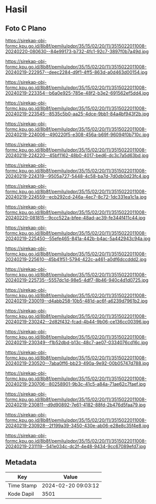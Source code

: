 # Hasil

## Foto C Plano

https://sirekap-obj-formc.kpu.go.id/8b8f/pemilu/pdpr/35/15/02/20/11/3515022011008-20240220-080630--84e99173-b732-4fc1-92c7-3897f0b7a49d.jpg

https://sirekap-obj-formc.kpu.go.id/8b8f/pemilu/pdpr/35/15/02/20/11/3515022011008-20240219-222957--deec2284-d9f1-4ff5-863d-a0d463d00154.jpg

https://sirekap-obj-formc.kpu.go.id/8b8f/pemilu/pdpr/35/15/02/20/11/3515022011008-20240219-223354--b6a0e925-785e-48f2-b3e2-691562ef5dd4.jpg

https://sirekap-obj-formc.kpu.go.id/8b8f/pemilu/pdpr/35/15/02/20/11/3515022011008-20240219-223545--8535c5b0-aa25-4dce-9bb1-84a4bf943f2b.jpg

https://sirekap-obj-formc.kpu.go.id/8b8f/pemilu/pdpr/35/15/02/20/11/3515022011008-20240219-224006--490220f5-e308-456a-b69f-96094f0b710c.jpg

https://sirekap-obj-formc.kpu.go.id/8b8f/pemilu/pdpr/35/15/02/20/11/3515022011008-20240219-224220--45bf1162-48b0-4017-bed6-dc3c7a5d63bd.jpg

https://sirekap-obj-formc.kpu.go.id/8b8f/pemilu/pdpr/35/15/02/20/11/3515022011008-20240219-224319--9505a727-5448-4c58-ba7d-7d0db0d23fc4.jpg

https://sirekap-obj-formc.kpu.go.id/8b8f/pemilu/pdpr/35/15/02/20/11/3515022011008-20240219-224559--ecb292cd-246a-4ec7-8c72-1dc331ea1c1a.jpg

https://sirekap-obj-formc.kpu.go.id/8b8f/pemilu/pdpr/35/15/02/20/11/3515022011008-20240220-081815--9ccc522a-bfee-48ad-ac39-fe344f411c44.jpg

https://sirekap-obj-formc.kpu.go.id/8b8f/pemilu/pdpr/35/15/02/20/11/3515022011008-20240219-225450--55efe465-841a-442b-b4ac-5a442943c94a.jpg

https://sirekap-obj-formc.kpu.go.id/8b8f/pemilu/pdpr/35/15/02/20/11/3515022011008-20240219-225610--45b41f51-5794-422c-a461-a0df6dccddd2.jpg

https://sirekap-obj-formc.kpu.go.id/8b8f/pemilu/pdpr/35/15/02/20/11/3515022011008-20240219-225735--5557dc1d-98e5-4df7-8b46-940c4d1d0725.jpg

https://sirekap-obj-formc.kpu.go.id/8b8f/pemilu/pdpr/35/15/02/20/11/3515022011008-20240219-230019--d4abb258-10b5-481d-ac6f-a6239d7961b2.jpg

https://sirekap-obj-formc.kpu.go.id/8b8f/pemilu/pdpr/35/15/02/20/11/3515022011008-20240219-230242--2d82f432-fcad-4b44-9b06-ce136cc00396.jpg

https://sirekap-obj-formc.kpu.go.id/8b8f/pemilu/pdpr/35/15/02/20/11/3515022011008-20240219-230349--f1b52dbd-b13c-48c7-ae07-0334076cd16c.jpg

https://sirekap-obj-formc.kpu.go.id/8b8f/pemilu/pdpr/35/15/02/20/11/3515022011008-20240219-230520--7aba0ff6-bb23-490a-9e92-00b05747d788.jpg

https://sirekap-obj-formc.kpu.go.id/8b8f/pemilu/pdpr/35/15/02/20/11/3515022011008-20240219-230706--80258901-9b3c-41c5-a84a-71ae62c7faef.jpg

https://sirekap-obj-formc.kpu.go.id/8b8f/pemilu/pdpr/35/15/02/20/11/3515022011008-20240219-230811--d9d90892-7e61-4182-88fd-2b476d5faa79.jpg

https://sirekap-obj-formc.kpu.go.id/8b8f/pemilu/pdpr/35/15/02/20/11/3515022011008-20240219-230928--2f199a39-3450-430e-ab06-e28e8c35f4e8.jpg

https://sirekap-obj-formc.kpu.go.id/8b8f/pemilu/pdpr/35/15/02/20/11/3515022011008-20240219-231119--541e034c-dc2f-4e48-9434-9cc67089efd7.jpg


## Metadata

| Key        | Value               |
| ---------- | ------------------- |
| Time Stamp | 2024-02-20 09:03:12 |
| Kode Dapil | 3501                |



